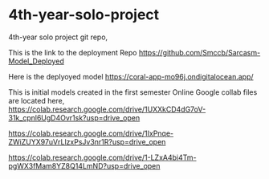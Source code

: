 # 4th-year-solo-project
4th-year solo project git repo,


This is the link to the deployment Repo
https://github.com/Smccb/Sarcasm-Model_Deployed

Here is the deplyoyed model
https://coral-app-mo96j.ondigitalocean.app/



This is initial models created in the first semester
Online Google collab files are located here,
https://colab.research.google.com/drive/1UXXkCD4dG7oV-31k_cpnl6UgD4Ovr1sk?usp=drive_open 


https://colab.research.google.com/drive/1IxPnqe-ZWiZUYX97uVrLlzxPsJv3nr1R?usp=drive_open


https://colab.research.google.com/drive/1-LZxA4bi4Tm-pgWX3fMam8YZ8Q14LmND?usp=drive_open